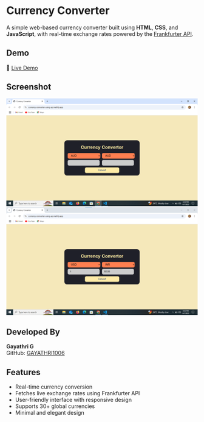 # Currency Converter

A simple web-based currency converter built using **HTML**, **CSS**, and **JavaScript**, with real-time exchange rates powered by the [Frankfurter API](https://www.frankfurter.app/).


## Demo

🔗 [Live Demo](https://currency-converter-using-api.netlify.app/)


## Screenshot

![Currency Converter Screenshot 1](currency2.png)
![Currency Converter Screenshot 2](currency1.png)

##  Developed By
**Gayathri G**  
GitHub: [GAYATHRI1006](https://github.com/GAYATHRI1006)

## Features

- Real-time currency conversion
- Fetches live exchange rates using Frankfurter API
- User-friendly interface with responsive design
- Supports 30+ global currencies
- Minimal and elegant design

